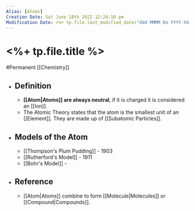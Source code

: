 ```yaml
---
Alias: [Atoms]
Creation Date: Sat June 18th 2022 12:24:10 pm 
Modification Date: <%+ tp.file.last_modified_date("ddd MMMM Do YYYY hh:mm:ss a") %>
---
```

# <%+ tp.file.title %>
#Permanent [[Chemistry]]

- ## Definition
	- **[[Atom|Atoms]] are always neutral**, if it is charged it is considered an [[Ion]].
	- The Atomic Theory states that the atom is the smallest unit of an [[Element]]. They are made up of [[Subatomic Particles]].
- ## Models of the Atom
	- [[Thompson's Plum Pudding]] - 1903
	- [[Rutherford's Model]] - 1911
	- [[Bohr's Model]] - 
- ## Reference
	- [[Atom|Atoms]] combine to form [[Molecule|Molecules]] or [[Compound|Compounds]].